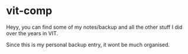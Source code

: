 # vit-comp

Heyy, you can find some of my notes/backup and all the other stuff I did over the years in VIT. 

Since this is my personal backup entry, it wont be much organised.
